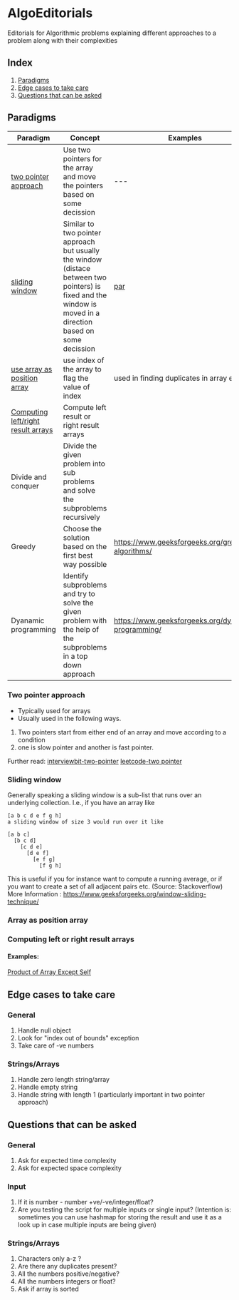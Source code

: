 # AlgoEditorials
Editorials for Algorithmic problems explaining different approaches to a problem along with their complexities

## Index

1. [Paradigms](#paradigms)
2. [Edge cases to take care](#edge-cases-to-take-care)
3. [Questions that can be asked](#questions-that-can-be-asked)


## Paradigms

| Paradigm | Concept | Examples |
| -------- | ------- | -------- |
| [two pointer approach](#two-pointer-approach) | Use two pointers for the array and move the pointers based on some decission | --- |
| [sliding window](#sliding-window) | Similar to two pointer approach but usually the window (distace between two pointers) is fixed and the window is moved in a direction based on some decission | [ par ](#algothoughts)
| [use array as position array](#array-as-position-array) | use index of the array to flag the value of index | used in finding duplicates in array etc |
| [Computing left/right result arrays](#computing-left-or-right-result-arrays) | Compute left result or right result arrays| |
| Divide and conquer | Divide the given problem into sub problems and solve the subproblems recursively | 
| Greedy | Choose the solution based on the first best way possible| https://www.geeksforgeeks.org/greedy-algorithms/ |
| Dyanamic programming | Identify subproblems and try to solve the given problem with the help of the subproblems in a top down approach |https://www.geeksforgeeks.org/dynamic-programming/ |

### Two pointer approach

- Typically used for arrays
- Usually used in the following ways.
1. Two pointers start from either end of an array and move according to a condition
2. one is slow pointer and another is fast pointer.

Further read: 
[interviewbit-two-pointer](https://www.interviewbit.com/tutorial/two-pointers/)
[leetcode-two pointer](https://leetcode.com/articles/two-pointer-technique/)

### Sliding window

Generally speaking a sliding window is a sub-list that runs over an underlying collection. I.e., if you have an array like
```
[a b c d e f g h]
a sliding window of size 3 would run over it like

[a b c]
  [b c d]
    [c d e]
      [d e f]
        [e f g]
          [f g h]
```

This is useful if you for instance want to compute a running average, or if you want to create a set of all adjacent pairs etc.
(Source: Stackoverflow)
More Information : https://www.geeksforgeeks.org/window-sliding-technique/

### Array as position array
<To Do> 


### Computing left or right result arrays

#### Examples:
[Product of Array Except Self](https://leetcode.com/problems/product-of-array-except-self/description/)

## Edge cases to take care

### General

1. Handle null object
2. Look for "index out of bounds" exception
3. Take care of -ve numbers


### Strings/Arrays

1. Handle zero length string/array
2. Handle empty string
3. Handle string with length 1 (particularly important in two pointer approach)


## Questions that can be asked

### General

1. Ask for expected time complexity
2. Ask for expected space complexity

### Input

1. If it is number - number +ve/-ve/integer/float?
2. Are you testing the script for multiple inputs or single input? (Intention is: sometimes you can use hashmap for storing the result and use it as a look up in case multiple inputs are being given)

### Strings/Arrays

1. Characters only a-z ?
2. Are there any duplicates present?
3. All the numbers positive/negative?
4. All the numbers integers or float?
5. Ask if array is sorted


